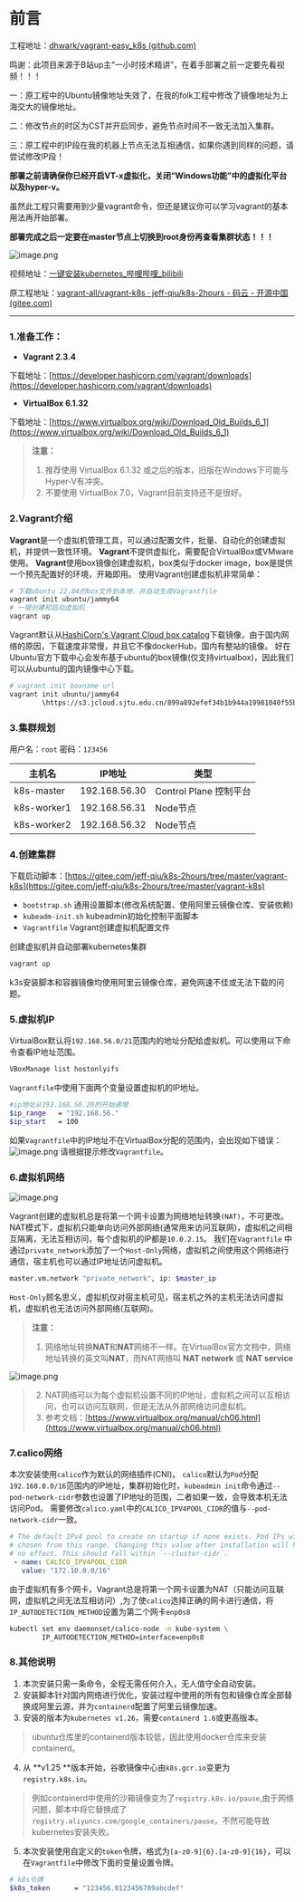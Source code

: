 # 前言

工程地址：[dhwark/vagrant-easy_k8s (github.com)](https://github.com/dhwark/vagrant-easy_k8s)

鸣谢：此项目来源于B站up主“一小时技术精讲”，在着手部署之前一定要先看视频！！！

一：原工程中的Ubuntu镜像地址失效了，在我的folk工程中修改了镜像地址为上海交大的镜像地址。

二：修改节点的时区为CST并开启同步，避免节点时间不一致无法加入集群。

三：原工程中的IP段在我的机器上节点无法互相通信，如果你遇到同样的问题，请尝试修改IP段！

**部署之前请确保你已经开启VT-x虚拟化，关闭“Windows功能”中的虚拟化平台以及hyper-v。**

虽然此工程只需要用到少量vagrant命令，但还是建议你可以学习vagrant的基本用法再开始部署。

**部署完成之后一定要在master节点上切换到root身份再查看集群状态！！！**

![image.png](picture/kubectl_get_nodes.png)

视频地址：[一键安装kubernetes_哔哩哔哩_bilibili](https://www.bilibili.com/video/BV15P411F7Qv?p=1)

原工程地址：[vagrant-all/vagrant-k8s · jeff-qiu/k8s-2hours - 码云 - 开源中国 (gitee.com)](https://gitee.com/jeff-qiu/k8s-2hours/tree/master/vagrant-all/vagrant-k8s)

--------------------------------------------------------------------------------
### 1.准备工作：

- **Vagrant 2.3.4**

下载地址：[https://developer.hashicorp.com/vagrant/downloads](https://developer.hashicorp.com/vagrant/downloads)

- **VirtualBox 6.1.32**

下载地址：[https://www.virtualbox.org/wiki/Download_Old_Builds_6_1](https://www.virtualbox.org/wiki/Download_Old_Builds_6_1)

> **注意：**
> 
> 1. 推荐使用 VirtualBox 6.1.32 或之后的版本，旧版在Windows下可能与Hyper-V有冲突。
> 2. 不要使用 VirtualBox 7.0，Vagrant目前支持还不是很好。

### 2.Vagrant介绍

**Vagrant**是一个虚拟机管理工具，可以通过配置文件，批量、自动化的创建虚拟机，并提供一致性环境。
**Vagrant**不提供虚拟化，需要配合VirtualBox或VMware使用。
**Vagrant**使用box镜像创建虚拟机，box类似于docker image，box是提供一个预先配置好的环境，开箱即用。
使用Vagrant创建虚拟机非常简单：

```bash
# 下载ubuntu 22.04的box文件到本地，并自动生成Vagrantfile
vagrant init ubuntu/jammy64
# 一键创建和启动虚拟机
vagrant up
```

Vagrant默认从[HashiCorp's Vagrant Cloud box catalog](https://vagrantcloud.com/boxes/search)下载镜像，由于国内网络的原因，下载速度非常慢，并且它不像dockerHub，国内有整站的镜像。
好在Ubuntu官方下载中心会发布基于ubuntu的box镜像(仅支持virtualbox)，因此我们可以从ubuntu的国内镜像中心下载。

```bash
# vagrant init boxname url
vagrant init ubuntu/jammy64 
        \https://s3.jcloud.sjtu.edu.cn/899a892efef34b1b944a19981040f55b-oss01/rsync/ubuntu-cloud-images/2675059070fdea94648b15eb4f302d8771fe0fac
```

### 3.集群规划

用户名：`root`   密码：`123456`

| **主机名**  | **IP地址**    | **类型**               |
| ----------- | ------------- | ---------------------- |
| k8s-master  | 192.168.56.30 | Control Plane 控制平台 |
| k8s-worker1 | 192.168.56.31 | Node节点               |
| k8s-worker2 | 192.168.56.32 | Node节点               |

### 4.创建集群

下载启动脚本：[https://gitee.com/jeff-qiu/k8s-2hours/tree/master/vagrant-k8s](https://gitee.com/jeff-qiu/k8s-2hours/tree/master/vagrant-k8s)

- `bootstrap.sh`    通用设置脚本(修改系统配置、使用阿里云镜像仓库、安装依赖)
- `kubeadm-init.sh`  kubeadmin初始化控制平面脚本
- `Vagrantfile`  Vagrant创建虚拟机配置文件

创建虚拟机并自动部署kubernetes集群

```bash
vagrant up
```

k3s安装脚本和容器镜像均使用阿里云镜像仓库，避免网速不佳或无法下载的问题。

### 5.虚拟机IP

VirtualBox默认将`192.168.56.0/21`范围内的地址分配给虚拟机。可以使用以下命令查看IP地址范围。

```bash
VBoxManage list hostonlyifs
```

`Vagrantfile`中使用下面两个变量设置虚拟机的IP地址。

```bash
#ip地址从192.168.56.20的开始递增
$ip_range   = "192.168.56."
$ip_start   = 100
```

如果`Vagrantfile`中的IP地址不在VirtualBox分配的范围内，会出现如下错误：
![image.png](picture/vagrant-ip-range.png)
请根据提示修改`Vagrantfile`。

### 6.虚拟机网络

![image.png](picture/vagrant-network.png)

Vagrant创建的虚拟机总是将第一个网卡设置为网络地址转换`(NAT)`，不可更改。
NAT模式下，虚拟机只能单向访问外部网络(通常用来访问互联网)，虚拟机之间相互隔离，无法互相访问，每个虚拟机的IP都是`10.0.2.15`。
我们在`Vagrantfile` 中通过`private_network`添加了一个`Host-Only`网络，虚拟机之间使用这个网络进行通信，宿主机也可以通过IP地址访问虚拟机。

```bash
master.vm.network "private_network", ip: $master_ip
```

`Host-Only`顾名思义，虚拟机仅对宿主机可见，宿主机之外的主机无法访问虚拟机，虚拟机也无法访问外部网络(互联网)。

> **注意：**
> 
> 1. 网络地址转换**NAT**和**NAT**网络不一样。在VirtualBox官方文档中，网络地址转换的英文叫**NAT**，而NAT网络叫 **NAT network** 或 **NAT service**

![image.png](picture/vagrant-virtualbox-net.png)

> 2. NAT网络可以为每个虚拟机设置不同的IP地址，虚拟机之间可以互相访问，也可以访问互联网，但是无法从外部网络访问虚拟机。
> 3. 参考文档：[https://www.virtualbox.org/manual/ch06.html](https://www.virtualbox.org/manual/ch06.html)

### 7.calico网络

本次安装使用`calico`作为默认的网络插件(CNI)。
`calico`默认为`Pod`分配`192.168.0.0/16`范围内的IP地址，集群初始化时，`kubeadmin init`命令通过`--pod-network-cidr`参数也设置了IP地址的范围，二者如果一致，会导致本机无法访问Pod。
需要修改`calico.yaml`中的`CALICO_IPV4POOL_CIDR`的值与`--pod-network-cidr`一致。

```yaml
# The default IPv4 pool to create on startup if none exists. Pod IPs will be
# chosen from this range. Changing this value after installation will have
# no effect. This should fall within `--cluster-cidr`.
 - name: CALICO_IPV4POOL_CIDR
   value: "172.10.0.0/16"
```

由于虚拟机有多个网卡，Vagrant总是将第一个网卡设置为NAT（只能访问互联网，虚拟机之间无法互相访问）,为了使`calico`选择正确的网卡进行通信，将`IP_AUTODETECTION_METHOD`设置为第二个网卡`enp0s8`

```bash
kubectl set env daemonset/calico-node -n kube-system \
        IP_AUTODETECTION_METHOD=interface=enp0s8
```

### 8.其他说明

1. 本次安装只需一条命令，全程无需任何介入，无人值守全自动安装。
2. 安装脚本针对国内网络进行优化，安装过程中使用的所有包和镜像仓库全部替换成阿里云源，并为`containerd`配置了阿里云镜像加速。
3. 安装的版本为`kubernetes v1.26`，需要`containerd 1.6`或更高版本。

> ubuntu仓库里的containerd版本较低，因此使用docker仓库来安装containerd。

4. 从 **v1.25 **版本开始，谷歌镜像中心由`k8s.gcr.io`变更为`registry.k8s.io`。

> 例如containerd中使用的沙箱镜像变为了`registry.k8s.io/pause`,由于网络问题，脚本中将它替换成了`registry.aliyuncs.com/google_containers/pause`，不然可能导致kubernetes安装失败。

5. 本次安装使用自定义的`token`令牌，格式为`[a-z0-9]{6}.[a-z0-9]{16}`，可以在`Vagrantfile`中修改下面的变量设置令牌。

```bash
# k8s令牌
$k8s_token      = "123456.0123456789abcdef"
```

